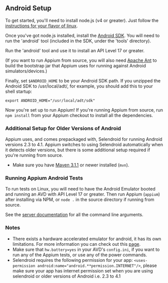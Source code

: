 ## Android Setup

To get started, you'll need to install node.js (v4 or greater). Just
follow the [instructions for your flavor of linux](https://github.com/joyent/node/wiki/Installing-Node.js-via-package-manager).

Once you've got node.js installed, install the [Android SDK](http://developer.android.com/sdk/index.html).
You will need to run the 'android' tool (included in the SDK, under the 'tools' directory).

Run the 'android' tool and use it to install an API Level 17 or greater.

(If you want to run Appium from source, you will also need [Apache Ant](http://ant.apache.org/) to build the bootstrap jar that Appium uses for running against Android simulators/devices.)

Finally, set `$ANDROID_HOME` to be your Android SDK path. If you unzipped the
Android SDK to /usr/local/adt/, for example, you should add this to your
shell startup:

    export ANDROID_HOME="/usr/local/adt/sdk"

Now you're set up to run Appium! If you're running Appium from source, run
`npm install` from your Appium checkout to install all the
dependencies.

### Additional Setup for Older Versions of Android

Appium uses, and comes prepackaged with, Selendroid for running Android
versions 2.3 to 4.1.  Appium switches to using Selendroid automatically when it
detects older versions, but there is some additional setup required if you're
running from source.

* Make sure you have [Maven 3.1.1](http://maven.apache.org/download.cgi) or
  newer installed (`mvn`).

### Running Appium Android Tests

To run tests on Linux, you will need to have the Android Emulator booted and
running an AVD with API Level 17 or greater. Then run Appium (`appium`) after
installing via NPM, or `node .` in the source directory if running from source.

See the [server documentation](/docs/en/writing-running-appium/server-args.md) for all the command line arguments.

### Notes

* There exists a hardware accelerated emulator for android, it has its own
  limitations. For more information you can check out this
  [page](/docs/en/appium-setup/android-hax-emulator.md).
* Make sure that `hw.battery=yes` in your AVD's `config.ini`, if you want to
  run any of the Appium tests, or use any of the power commands.
* Selendroid requires the following permission for your app:
  `<uses-permission android:name="android.**permission.INTERNET"/>`,
  please make sure your app has internet permission set when you are using selendroid or older versions of Android i.e. 2.3 to 4.1
